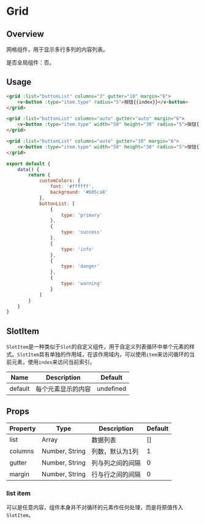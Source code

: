 # Grid

## Overview

网格组件，用于显示多行多列的内容列表。

是否全局组件：否。

## Usage

```html
<grid :list="buttonList" columns="3" gutter="10" margin="6">
    <v-button :type="item.type" radius="5">按钮{{index}}</v-button>
</grid>

<grid :list="buttonList" columns="auto" gutter="auto" margin="6">
    <v-button :type="item.type" width="50" height="30" radius="5">按钮{{index}}</v-button>
</grid>

<grid :list="buttonList" columns="auto" gutter="10" margin="6">
    <v-button :type="item.type" width="50" height="30" radius="5">按钮{{index}}</v-button>
</grid>
```

```javascript
export default {
    data() {
        return {
            customColors: {
                font: '#ffffff',
                background: '#605ca8'
            },
            buttonList: [
                {
                    type: 'primary'
                },
                {
                    type: 'success'
                },
                {
                    type: 'info'
                },
                {
                    type: 'danger'
                },
                {
                    type: 'warning'
                }
            ]
        }
    }
}
```

## SlotItem

`SlotItem`是一种类似于`Slot`的自定义组件，用于自定义列表循环中单个元素的样式。`SlotItem`具有单独的作用域，在该作用域内，可以使用`item`来访问循环的当前元素，使用`index`来访问当前索引。

| Name | Description | Default |
| ----- | ----- | ----- |
| default | 每个元素显示的内容 | undefined |

## Props

| Property | Type | Description | Default |
| ----- | ----- | ----- | ----- |
| list | Array | 数据列表 | [] |
| columns | Number, String | 列数，默认为1列 | 1 |
| gutter | Number, String | 列与列之间的间隔 | 0 |
| margin | Number, String | 行与行之间的间隔 | 0 |

### list item

可以是任意内容，组件本身并不对循环的元素作任何处理，而是将原值传入`SlotItem`。